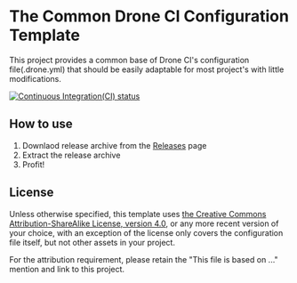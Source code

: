 # The Common Drone CI Configuration Template

This project provides a common base of Drone CI's configuration file(.drone.yml) that should be easily adaptable for most project's with little modifications.

[![Continuous Integration(CI) status](https://cloud.drone.io/api/badges/Lin-Buo-Ren/the-common-drone-ci-configuration-template/status.svg)](https://cloud.drone.io/Lin-Buo-Ren/the-common-drone-ci-configuration-template)

## How to use

1. Downlaod release archive from the [Releases](https://github.com/Lin-Buo-Ren/common-drone-ci-configs/releases) page
1. Extract the release archive
1. Profit!

## License

Unless otherwise specified, this template uses [the Creative Commons Attribution-ShareAlike License, version 4.0](https://creativecommons.org/licenses/by-sa/4.0), or any more recent version of your choice, with an exception of the license only covers the configuration file itself, but not other assets in your project.

For the attribution requirement, please retain the "This file is based on ..." mention and link to this project.
